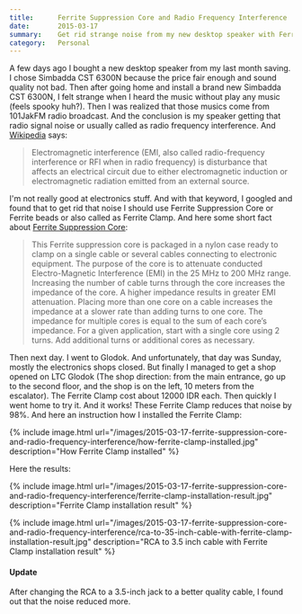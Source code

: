 ```yaml
---
title:      Ferrite Suppression Core and Radio Frequency Interference
date:       2015-03-17
summary:    Get rid strange noise from my new desktop speaker with Ferrite Suppression Core
category:   Personal
---
```


A few days ago I bought a new desktop speaker from my last month saving. I chose Simbadda CST 6300N because the price fair enough and sound quality not bad. Then after going home and install a brand new Simbadda CST 6300N, I felt strange when I heard the music without play any music (feels spooky huh?). Then I was realized that those musics come from 101JakFM radio broadcast. And the conclusion is my speaker getting that radio signal noise or usually called as radio frequency interference. And [Wikipedia](https://en.wikipedia.org/wiki/Electromagnetic_interference) says:

> Electromagnetic interference (EMI, also called radio-frequency interference or RFI when in radio frequency) is disturbance that affects an electrical circuit due to either electromagnetic induction or electromagnetic radiation emitted from an external source.

I'm not really good at electronics stuff. And with that keyword, I googled and found that to get rid that noise I should use Ferrite Suppression Core or Ferrite beads or also called as Ferrite Clamp. And here some short fact about [Ferrite Suppression Core](http://www.clrwtr.com/Red-Lion-Noise-Suppression.html):

> This Ferrite suppression core is packaged in a nylon case ready to clamp on a single cable or several cables connecting to electronic equipment. The purpose of the core is to attenuate conducted Electro-Magnetic Interference (EMI) in the 25 MHz to 200 MHz range. Increasing the number of cable turns through the core increases the impedance of the core. A higher impedance results in greater EMI attenuation. Placing more than one core on a cable increases the impedance at a slower rate than adding turns to one core. The impedance for multiple cores is equal to the sum of each core’s impedance. For a given application, start with a single core using 2 turns. Add additional turns or additional cores as necessary.

Then next day. I went to Glodok. And unfortunately, that day was Sunday, mostly the electronics shops closed. But finally I managed to get a shop opened on LTC Glodok (The shop direction: from the main entrance, go up to the second floor, and the shop is on the left, 10 meters from the escalator). The Ferrite Clamp cost about 12000 IDR each. Then quickly I went home to try it. And it works! These Ferrite Clamp reduces that noise by 98%.
And here an instruction how I installed the Ferrite Clamp:

{% include image.html url="/images/2015-03-17-ferrite-suppression-core-and-radio-frequency-interference/how-ferrite-clamp-installed.jpg" description="How Ferrite Clamp installed" %}

Here the results:

{% include image.html url="/images/2015-03-17-ferrite-suppression-core-and-radio-frequency-interference/ferrite-clamp-installation-result.jpg" description="Ferrite Clamp installation result" %}

{% include image.html url="/images/2015-03-17-ferrite-suppression-core-and-radio-frequency-interference/rca-to-35-inch-cable-with-ferrite-clamp-installation-result.jpg" description="RCA to 3.5 inch cable with Ferrite Clamp installation result" %}

#### Update

After changing the RCA to a 3.5-inch jack to a better quality cable, I found out that the noise reduced more.
